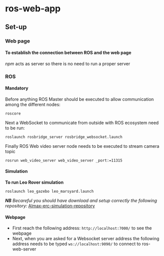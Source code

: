 # ros-web-app


## Set-up

### Web page
#### To establish the connection between ROS and the web page
_npm_ acts as server so there is no need to run a proper server
### ROS
####  Mandatory
Before anything ROS Master should be executed to allow communication among the different nodes:
```shell_session
roscore
 ```
Next a WebSocket to communicate from outside with ROS ecosystem need to be run:
```shell_session
roslaunch rosbridge_server rosbridge_websocket.launch
 ```
Finally ROS Web video server node needs to be executed to stream camera topic
```shell_session
rosrun web_video_server web_video_server _port:=11315
 ```

#### Simulation 
**To run Leo Rover simulation**
```shell_session
roslaunch leo_gazebo leo_marsyard.launch
 ```
_**NB** Becareful you should have download and setup correctly the following repository:_ [Almax-erc-simulation-repository](https://github.com/alma-x/ERC-Remote-Navigation-Simulation)

#### Webpage
* First reach the following address: `http://localhost:7000/` to see the webpage
* Next, when you are asked for a Websocket server address the following address needs to be typed `ws://localhost:9090/` to connect to ros-web-server
